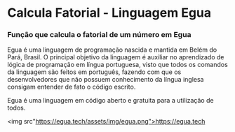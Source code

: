 <h1>Calcula Fatorial - Linguagem Egua</h1>
<h3>Função que calcula o fatorial de um número em Egua</h3>
<p>
Egua é uma linguagem de programação nascida e mantida em Belém do Pará, Brasil. O principal objetivo da linguagem é auxiliar no aprendizado de lógica de programação em língua portuguesa, visto que todos os comandos da linguagem são feitos em português, fazendo com que os desenvolvedores que não possuem conhecimento da língua inglesa consigam entender de fato o código escrito.
</p>
Egua é uma linguagem em código aberto e gratuita para a utilização de todos.

<a><img src"https://egua.tech/assets/img/egua.png">https://egua.tech</a>
